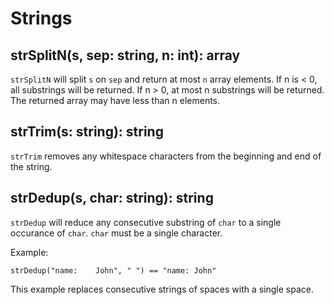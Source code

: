 # Strings

## strSplitN(s, sep: string, n: int): array

`strSplitN` will split `s` on `sep` and return at most `n` array elements. If n is < 0, all substrings will be returned.
If n > 0, at most n substrings will be returned. The returned array may have less than n elements.

## strTrim(s: string): string

`strTrim` removes any whitespace characters from the beginning and end of the string.

## strDedup(s, char: string): string

`strDedup` will reduce any consecutive substring of `char` to a single occurance of `char`. `char` must be a single character.

Example:

```
strDedup("name:    John", " ") == "name: John"
```

This example replaces consecutive strings of spaces with a single space.
